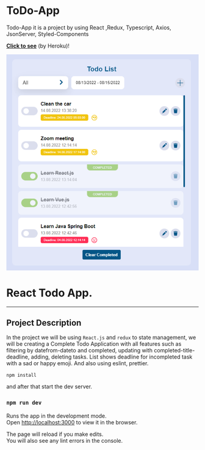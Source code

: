 # ToDo-App
Todo-App it is a project by using React ,Redux, Typescript, Axios, JsonServer, Styled-Components

**[Click to see](https://todo-app-58.herokuapp.com/)** (by Heroku)!

![React Todo App](./todo-ss.png)

# React Todo App.

---

## Project Description

In the project we will be using `React.js` and `redux` to state management, we will be creating a Complete Todo Application with all features such as filtering by datefrom-dateto and completed, updating with completed-title-deadline, adding, deleting tasks. List shows deadline for incompleted task with a sad or happy emoji.
And also using eslint, prettier. 

```shell
npm install
```

and after that start the dev server.

### `npm run dev`

Runs the app in the development mode.\
Open [http://localhost:3000](http://localhost:3000) to view it in the browser.

The page will reload if you make edits.\
You will also see any lint errors in the console.